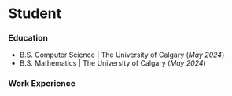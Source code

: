 # Student

### Education
- B.S. Computer Science | The University of Calgary (_May 2024_)
- B.S. Mathematics | The University of Calgary (_May 2024_)

### Work Experience
